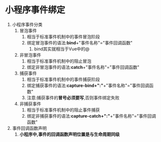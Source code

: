 # 小程序事件绑定

1. 小程序事件分类
   1. 冒泡事件
      1. 相当于标准事件机制中的事件冒泡阶段
      2. 绑定冒泡事件的语法:**bind**+"事件名称"="事件回调函数"
         1. bind其实就相当于Vue中的@
   2. 非冒泡事件
      1. 相当于标准事件机制中的阻止冒泡
      2. 绑定非冒泡事件的语法:**catch**+"事件名称"="事件回调函数"
   3. 捕获事件
      1. 相当于标准事件机制中的事件捕获阶段
      2. 绑定捕获事件的语法:**capture-bind+":"**+"事件名称"="事件回调函数"
      3. 注意:捕获事件的**冒号必须要写**,否则事件绑定失败
   4. 非捕获事件
      1. 相当于标准事件机制中的阻止事件捕获
      2. 绑定非捕获事件的语法:**capture-catch+":"**+"事件名称"="事件回调函数"
2. 事件回调函数声明
   1. **小程序中,事件的回调函数声明位置是与生命周期同级**
